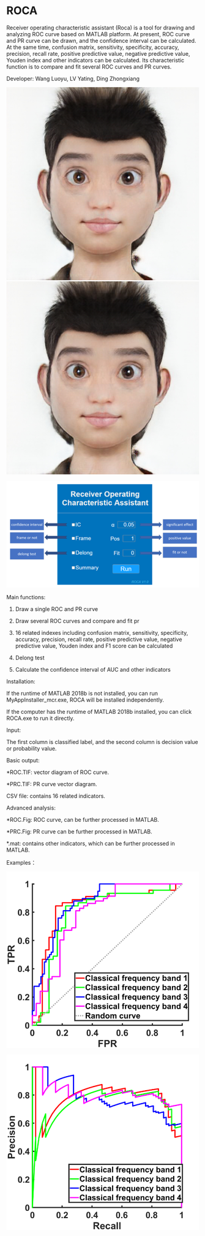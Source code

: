 # ROCA


Receiver operating characteristic assistant (Roca) is a tool for drawing and analyzing ROC curve based on MATLAB platform. At present, ROC curve and PR curve can be drawn, and the confidence interval can be calculated. At the same time, confusion matrix, sensitivity, specificity, accuracy, precision, recall rate, positive predictive value, negative predictive value, Youden index and other indicators can be calculated. Its characteristic function is to compare and fit several ROC curves and PR curves.

Developer: Wang Luoyu, LV Yating, Ding Zhongxiang

![image](https://github.com/Luoyu-Wang/ROCA/blob/master/splash.png) 
![image](https://github.com/Luoyu-Wang/ROCA/blob/master/splash.png)

![image](https://github.com/Luoyu-Wang/ROCA/blob/master/introduction/introduction1.png)
 
Main functions:

1. Draw a single ROC and PR curve

2. Draw several ROC curves and compare and fit pr

3. 16 related indexes including confusion matrix, sensitivity, specificity, accuracy, precision, recall rate, positive predictive value, negative predictive value, Youden index and F1 score can be calculated

4. Delong test

5. Calculate the confidence interval of AUC and other indicators


Installation:

If the runtime of MATLAB 2018b is not installed, you can run MyAppInstaller_mcr.exe, ROCA will be installed independently.

If the computer has the runtime of MATLAB 2018b installed, you can click ROCA.exe to run it directly.


Input:

The first column is classified label, and the second column is decision value or probability value.


Basic output:

*ROC.TIF: vector diagram of ROC curve.

*PRC.TIF: PR curve vector diagram.

CSV file: contains 16 related indicators.


Advanced analysis:

*ROC.Fig: ROC curve, can be further processed in MATLAB.

*PRC.Fig: PR curve can be further processed in MATLAB.

*.mat: contains other indicators, which can be further processed in MATLAB.

Examples：

![image](https://github.com/Luoyu-Wang/ROCA/blob/master/introduction/introduction2.png)

![image](https://github.com/Luoyu-Wang/ROCA/blob/master/introduction/introduction3.png)
  
